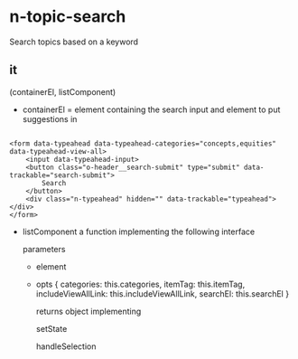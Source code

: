# n-topic-search

Search topics based on a keyword

## it

(containerEl, listComponent)

- containerEl = element containing the search input and element to put suggestions in

```

<form data-typeahead data-typeahead-categories="concepts,equities" data-typeahead-view-all>
	<input data-typeahead-input>
	<button class="o-header__search-submit" type="submit" data-trackable="search-submit">
		Search
	</button>
	<div class="n-typeahead" hidden="" data-trackable="typeahead"></div>
</form>

```

- listComponent a function implementing the following interface

	parameters
	- element
	- opts {
			categories: this.categories,
			itemTag: this.itemTag,
			includeViewAllLink: this.includeViewAllLink,
			searchEl: this.searchEl
		}

		returns object implementing

		setState

		handleSelection
